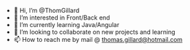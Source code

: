 - 👋 Hi, I’m @ThomGillard
- 👀 I’m interested in Front/Back end
- 🌱 I’m currently learning Java/Angular
- 💞️ I’m looking to collaborate on new projects and learning
- 📫 How to reach me by mail @ thomas.gillard@hotmail.com

<!---
ThomGillard/ThomGillard is a ✨ special ✨ repository because its `README.md` (this file) appears on your GitHub profile.
You can click the Preview link to take a look at your changes.
--->
